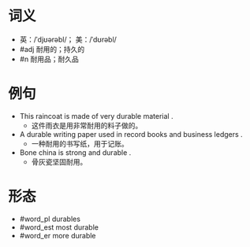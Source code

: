 # 词义
- 英：/ˈdjʊərəbl/； 美：/ˈdʊrəbl/
- #adj 耐用的；持久的
- #n 耐用品；耐久品
# 例句
- This raincoat is made of very durable material .
	- 这件雨衣是用非常耐用的料子做的。
- A durable writing paper used in record books and business ledgers .
	- 一种耐用的书写纸，用于记账。
- Bone china is strong and durable .
	- 骨灰瓷坚固耐用。
# 形态
- #word_pl durables
- #word_est most durable
- #word_er more durable
